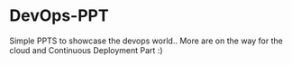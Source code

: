 # DevOps-PPT
Simple PPTS to showcase the devops world..
More are on the way for the cloud and Continuous Deployment Part :)
